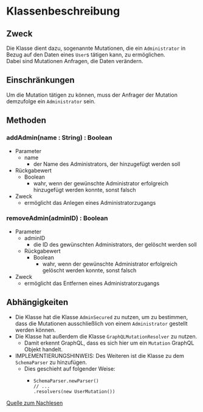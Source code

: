# Klassenbeschreibung

## Zweck

Die Klasse dient dazu, sogenannte Mutationen, die ein `Administrator` in Bezug auf den Daten eines `User`s tätigen kann, zu ermöglichen. \
Dabei sind Mutationen Anfragen, die Daten verändern.

## Einschränkungen

Um die Mutation tätigen zu können, muss der Anfrager der Mutation demzufolge ein `Administrator` sein.

## Methoden

### addAdmin(name : String) : Boolean

- Parameter
  - name
    - der Name des Administrators, der hinzugefügt werden soll
- Rückgabewert
  - Boolean
    - wahr, wenn der gewünschte Administrator erfolgreich hinzugefügt werden konnte, sonst falsch
- Zweck
  - ermöglicht das Anlegen eines Administratorzugangs

### removeAdmin(adminID) : Boolean

- Parameter
  - adminID
    - die ID des gewünschten Administrators, der gelöscht werden soll
  - Rückgabewert
    - Boolean
      - wahr, wenn der gewünschte Administrator erfolgreich gelöscht werden konnte, sonst falsch
- Zweck
  - ermöglicht das Entfernen eines Administratorzugangs


## Abhängigkeiten

- Die Klasse hat die Klasse `AdminSecured` zu nutzen, um zu bestimmen, dass die Mutationen ausschließlich von einem `Administrator` gestellt werden können.
- Die Klasse hat außerdem die Klasse `GraphQLMutationResolver` zu nutzen.
  - Damit erkennt GraphQL, dass es sich hier um ein `Mutation` GraphQL Objekt handelt.
- IMPLEMENTIERUNGSHINWEIS: Des Weiteren ist die Klasse zu dem `SchemaParser` zu hinzufügen.
  - Dies geschieht auf folgender Weise:
    - ```
      SchemaParser.newParser()
      // ...
      .resolvers(new UserMutation())
      ```
[Quelle zum Nachlesen](https://www.graphql-java-kickstart.com/tools/schema-definition/)
